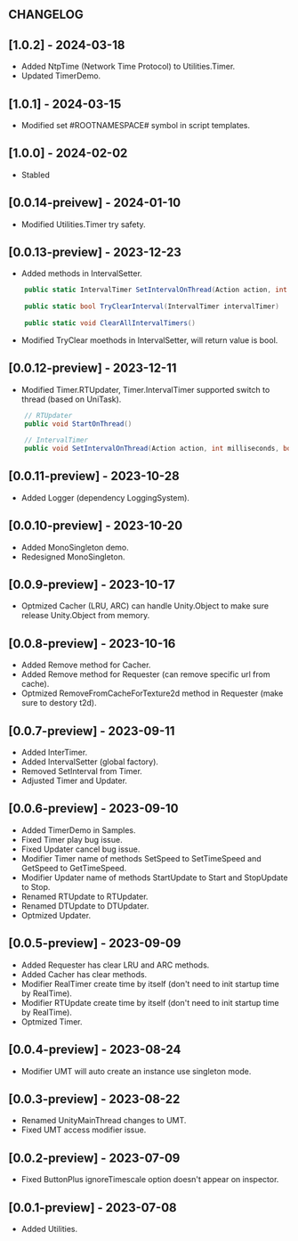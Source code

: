 ## CHANGELOG

## [1.0.2] - 2024-03-18
- Added NtpTime (Network Time Protocol) to Utilities.Timer.
- Updated TimerDemo.

## [1.0.1] - 2024-03-15
- Modified set #ROOTNAMESPACE# symbol in script templates.

## [1.0.0] - 2024-02-02
- Stabled

## [0.0.14-preivew] - 2024-01-10
- Modified Utilities.Timer try safety.

## [0.0.13-preview] - 2023-12-23
- Added methods in IntervalSetter.
```C#
    public static IntervalTimer SetIntervalOnThread(Action action, int milliseconds, bool ignoreTimeScale = false)
    
    public static bool TryClearInterval(IntervalTimer intervalTimer)
    
    public static void ClearAllIntervalTimers()
```
- Modified TryClear moethods in IntervalSetter, will return value is bool.

## [0.0.12-preview] - 2023-12-11
- Modified Timer.RTUpdater, Timer.IntervalTimer supported switch to thread (based on UniTask).
```C#
    // RTUpdater
    public void StartOnThread()
    
    // IntervalTimer
    public void SetIntervalOnThread(Action action, int milliseconds, bool ignoreTimeScale = false)
```

## [0.0.11-preview] - 2023-10-28
- Added Logger (dependency LoggingSystem). 

## [0.0.10-preview] - 2023-10-20
- Added MonoSingleton demo.
- Redesigned MonoSingleton.

## [0.0.9-preview] - 2023-10-17
- Optmized Cacher (LRU, ARC) can handle Unity.Object to make sure release Unity.Object from memory.

## [0.0.8-preview] - 2023-10-16
- Added Remove method for Cacher.
- Added Remove method for Requester (can remove specific url from cache).
- Optmized RemoveFromCacheForTexture2d method in Requester (make sure to destory t2d).

## [0.0.7-preview] - 2023-09-11
- Added InterTimer.
- Added IntervalSetter (global factory).
- Removed SetInterval from Timer.
- Adjusted Timer and Updater.

## [0.0.6-preview] - 2023-09-10
- Added TimerDemo in Samples.
- Fixed Timer play bug issue.
- Fixed Updater cancel bug issue.
- Modifier Timer name of methods SetSpeed to SetTimeSpeed and GetSpeed to GetTimeSpeed.
- Modifier Updater name of methods StartUpdate to Start and StopUpdate to Stop.
- Renamed RTUpdate to RTUpdater.
- Renamed DTUpdate to DTUpdater.
- Optmized Updater.

## [0.0.5-preview] - 2023-09-09
- Added Requester has clear LRU and ARC methods.
- Added Cacher has clear methods.
- Modifier RealTimer create time by itself (don't need to init startup time by RealTime).
- Modifier RTUpdate create time by itself (don't need to init startup time by RealTime).
- Optmized Timer.

## [0.0.4-preview] - 2023-08-24
- Modifier UMT will auto create an instance use singleton mode.

## [0.0.3-preview] - 2023-08-22
- Renamed UnityMainThread changes to UMT.
- Fixed UMT access modifier issue.

## [0.0.2-preview] - 2023-07-09
- Fixed ButtonPlus ignoreTimescale option doesn't appear on inspector.

## [0.0.1-preview] - 2023-07-08
- Added Utilities.